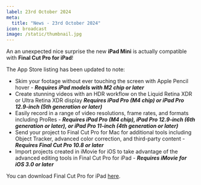 ```yaml
---
label: 23rd October 2024
meta:
  title: "News - 23rd October 2024"
icon: broadcast
image: /static/thumbnail.jpg
---
```


An an unexpected nice surprise the new **iPad Mini** is actually compatible with **Final Cut Pro for iPad**!

The App Store listing has been updated to note:

- Skim your footage without ever touching the screen with Apple Pencil hover - _**Requires iPad models with M2 chip or later**_
- Create stunning videos with an HDR workflow on the Liquid Retina XDR or Ultra Retina XDR display _**Requires iPad Pro (M4 chip) or iPad Pro 12.9-inch (5th generation or later)**_
- Easily record in a range of video resolutions, frame rates, and formats including ProRes - _**Requires iPad Pro (M4 chip), iPad Pro 12.9-inch (6th generation or later), or iPad Pro 11-inch (4th generation or later)**_
- Send your project to Final Cut Pro for Mac for additional tools including Object Tracker, advanced color correction, and third-party content - _**Requires Final Cut Pro 10.8 or later**_
- Import projects created in iMovie for iOS to take advantage of the advanced editing tools in Final Cut Pro for iPad - _**Requires iMovie for iOS 3.0 or later**_

You can download Final Cut Pro for iPad [here](https://apps.apple.com/us/app/final-cut-pro-for-ipad/id1631624924).